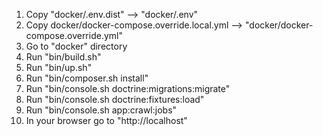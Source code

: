 1. Copy "docker/.env.dist" --> "docker/.env"
2. Copy docker/docker-compose.override.local.yml --> "docker/docker-compose.override.yml"
3. Go to "docker" directory
4. Run "bin/build.sh"
5. Run "bin/up.sh"
6. Run "bin/composer.sh install"
7. Run "bin/console.sh doctrine:migrations:migrate"
8. Run "bin/console.sh doctrine:fixtures:load"
9. Run "bin/console.sh app:crawl:jobs"
10. In your browser go to "http://localhost"